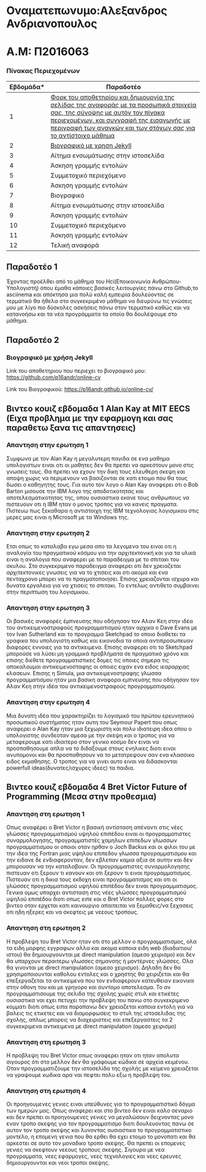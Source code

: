 # Οναματεπωνυμο:Αλεξανδρος Ανδριανοπουλος 
# Α.Μ: Π2016063

### Πίνακας Περιεχομένων

| Εβδομάδα* | Παραδοτέο |
| --- | --- |
| 1 | [Φορκ του αποθετηρίου και δημιουργία της σελίδας της αναφοράς με τα προσωπικά στοιχεία σας, της σύνοψης με αυτόν τον πίνακα περιεχομένων, και συγγραφή της εισαγωγής με περιγραφή των αναγκών και των στόχων σας για το αντίστοιχο μάθημα](#Παραδοτέο-1) |
| 2 | [Βιογραφικό με χρηση Jekyll](#Παραδοτέο-2) |
| 3 | Αίτημα ενσωμάτωσης στην ιστοσελίδα |
| 4 | Άσκηση γραμμής εντολών |
| 5 | Συμμετοχικό περιεχόμενο |
| 6 | Άσκηση γραμμής εντολών |
| 7 | Βιογραφικό |
| 8 | Αίτημα ενσωμάτωσης στην ιστοσελίδα |
| 9 | Άσκηση γραμμής εντολών |
| 10 | Συμμετοχικό περιεχόμενο |
| 11 | Άσκηση γραμμής εντολών |
| 12 | Τελική αναφορά |


## Παραδοτέο 1

Έχοντας προέλθει από το μάθημα του Hci(Εποικοινωνία Ανθρώπου-Υπολογιστή) όπου έμαθα κάποιες βασικές λειτουργίες πάνω στο Github,το asciinema και απόκτησα μια πολύ καλή εμπειρία δουλεύοντας σε τερματικό θα ήθελα στο συγκεκριμένο μάθημα να διευρύνω τις γνώσεις μου με λίγο πιο δύσκολες ασκήσεις πάνω στον τερματικό καθώς και να κατανοήσω και τα νέα προγράμματα τα οποία θα δουλέψουμε στο μάθημα.

## Παραδοτέο 2

### Βιογραφικό με χρήση Jekyll

Link του αποθετηριου που περιεχει το βιογραφικό μου: https://github.com/p16andr/online-cv

Link του Βιογραφικού: https://p16andr.github.io/online-cv/

## Βιντεο κουιζ εβδομαδα 1 Alan Kay at MIT EECS (Ειχα προβλημα με την εφαρμογη και σας παραθετω ξανα τις απαντησεις)

### Απαντηση στην ερωτηση 1
Συμφωνα με τον Alan Kay η μεγαλυτερη παγιδα σε ενα μαθημα υπολογιστων ειναι οτι οι μαθητες δεν θα πρεπει να αρκεστουν μονο στις γνωσεις τους. Θα πρεπει να εχουν την δικη τους ελευθερη σκεψη και αποψη χωρις να περιμενουν να βασιζονται σε κατι ετοιμο που θα τους δωσει ο καθηγητης τους. Για αυτο τον λογο ο Alan Kay αναφερει οτι ο Bob Barton μισουσε την ΙΒΜ λογο της αποδοτικοτητας και αποτελεσματικοτητας της, οπου ουσιαστικα εκανε τους ανθρωπους να πιστευουν οτι η IBM ηταν ο μονος τροπος για να κανεις πραγματα. Πιστευω πως ξεκαθαρα η αντιστοιχη της IBM τεχνολογιας λογισμικου στις μερες μας ειναι η Microsoft με τα Windows της.
### Απαντηση στην ερωτηση 2
Ετσι οπως το καταλαβα εγω μεσα απο τα λεγομενα του ειναι οτι η αναλογία του πραγματικού κόσμου για την αρχιτεκτονική και για τα υλικά ειναι η αναλογια που αναφερει με το παραδειγμα με το σπιτακι του σκυλου. Στο συγκεκριμενο παραδειγμα αναφερει οτι δεν χρειαζεται αρχιτεκτονικες γνωσεις για να το χτισεις και οτι ακομα και ενα πενταχρονο μπορει να το πραγματοποιησει. Επισης χρειαζονται ισχυρα και δυνατα εργαλεια  για να χτισεις το σπιτακι. Το εντελως αντιθετο συμβαινει στην περιπτωση του λογισμικου.
### Απαντηση στην ερωτηση 3
Oι βασικές αναφορές έμπνευσης που οδήγησαν τον Αλαν Κεη στην ιδέα του αντικειμενοστραφούς προγραμματισμού ηταν αρχικα ο Dave Evans με τον Ivan Sutherland και το προγραμμα Sketchpad το οποιο διαθετει τα γραφικα του υπολογιστη καθως και εικονοδια τα οποια αντιπροσωπευαν διαφορες εννοιες για τα αντικειμενα. Επισης αναφερει οτι το Sketchpad μπορούσε να λύσει μη γραμμικά προβλήματα σε πραγματικό χρόνο και επισης διεθετε προγραμματιστικες δομες τις οποιες σημερα τις αποκαλουμαι αντικειμενοσταφης οι οποιες ειχαν ενα ειδος ιεαραρχιας κλασεων. Επισης η Simula, μια αντικειμενοστραφης γλωσσα προγραμματισμου ηταν μια βασικη αναφορα εμπνευσης που οδήγησαν τον Αλαν Κεη στην ιδέα του αντικειμενοστραφούς προγραμματισμού.
### Απαντηση στην ερωτηση 4
Μια δυνατη ιδέα που χαρακτηρίζει το λογισμικό του πρώτου ερευνητικού προσωπικού συστήματος ηταν αυτη του Seymour Papert που οπως αναφερει ο Alan Kay ηταν μια ξεχωριστη και πολυ ιδιατειρη ιδεα οπου ο υπολογιστης συνδεοταν αμεσα με την σκεψη και ο τροπος για να μεταφερουμε κατι ιδιαιτερο στον γενικο κοσμο δεν ειναι να προσπαθησουμε απλα να το διδαξουμε στους ενηλικες διοτι ειναι ανυπομονοι και θα προσπαθησουν να το μετατρεψουν σαν ενα κλασσικο ειδος εκμαθησης. Ο τροπος για να γινει αυτο ειναι να διδασκονται powerfull ideas(δυνατες/ισχυρες ιδεες) τα παιδια.

## Βιντεο κουιζ εβδομαδα 4 Bret Victor Future of Programming (Μεσα στην προθεσμια)

### Απαντηση στη ερωτηση 1
Οπως αναφέρει ο Bret Victor η βασική αντίσταση απέναντι στις νέες γλώσσες προγραμματισμού υψηλού επιπέδου ειναι οι προγραμματιστες συναρμολογησης, προγραμματιστές χαμηλων επιπεδων γλωσσων προγραμματισμου οι οποιοι οταν ηρθαν ο Joch Backus και οι φιλοι του με την ιδεα της Fortran μιας υψηλου επιπεδου γλωσσα προγραμματισμου και την ειδανε δε ενδιαφερονταν, δεν εβλεπαν καμια αξια σε αυτην και δεν μπορουσαν να την καταλαβουν. Οι προγραμματιστες συναρμολογησης πιστευαν οτι ξερουν τι κανουν και οτι ξερουν τι ειναι προγραμματισμος. Πιστευαν οτι η δικια τους εκδοχη ειναι προγραμματισμος και οτι οι γλώσσες προγραμματισμού υψηλού επιπέδου δεν ειναι προγραμματισμος. Γενικα ομως υπαρχει αντισταση στις νέες γλώσσες προγραμματισμού υψηλού επιπέδου διοτι οπως ειπε και ο Bret Victor πολλες φορες στο βιντεο οταν ερχεται κατι καινουργιο απαιτειται να ξεμαθεις/να ξεχασεις οτι ηδη ηξερες και να σκεφτεις με νεεους τροπους.
### Απαντηση στη ερωτηση 2
Η προβλεψη του Bret Victor ηταν οτι στο μελλον ο προγραμματισμος, ολα τα ειδη μορφης εγγραφων αλλα και ακομα καποια ειδη web (διαδικτιου/ιστου) θα δημιουργουνται με direct manipulation (αμεσο χειρισμο) και δεν θα υπαρχουν περαιτερω γλωσσες σημανσης ή μοντέρνες γλώσσες. Ολα θα γινονται με direct manipulation (αμεσο χειρισμο). Δηλαδη δεν θα χρησιμοποιουνται καθολου εντολες και ο χρηστης θα χειριζεται και θα επεξεργαζεται τα αντικειμενα που τον ενδιαφερουν κατευθειαν εικονικα στην οθονη του και με γρηγορο και συντομο αποτελεσμα. Το αν προγραμματισουμε της σελιδα της σχολης χωρίς στυλ και ετικέτες ουσιαστικα ναι εχει πετυχει την προβλεψη του πανω στο συγκεκριμενο κομματι διοτι οπως ειπα παραπανω δεν χρειαζεται καποια εντολη για να βαλεις τις ετικετες και να διαμορφωσεις το στυλ της ιστοσελιδας της σχολης, απλως μπορεις να διαχειριστεις και επεξεργαστεις τα 2 συγκεκριμενα αντικειμενα με direct manipulation (αμεσο χειρισμο)
### Απαντηση στη ερωτηση 3
Η προβλεψη του Bret Victor οπως αναφερει ηταν οτι ηταν απολυτα σιγουρος ότι στο μελλον δεν θα γράφουμε κώδικα σε αρχεία κειμένου. Οταν προγραμματιζουμε την ιστοσελίδα της σχολής με κείμενο χρειαζεται να γραψουμε κωδικα αρα ναι πεφτει πολυ εξω η προβλεψη του.
### Απαντηση στη ερωτηση 4
Οι προηγουμενες γενιες ειναι υπεύθυνες για το προγραμματιστικό δόγμα των ημερών μας. Oπως αναφερει και στο βιντεο δεν ειναι καλο σεναριο και δεν πρεπει οι προηγουμενες γενιες να μεγαλώσουν δειχνοντας μονο εναν τροπο σκεψης για τον προγραμματισμο διοτι δουλευοντας πανω σε αυτον τον τροπο σκεψης και λυνοντας ουσιαστικα το προγραμματιστικο μοντελο, η επομενη γενια που θα ερθει θα εχει ετοιμο το μονοπατι και θα αρκεστει σε αυτο τον μοναδικο τροπο σκεψης. Θα πρεπει οι επομενες γενιες να σκεφτουν νεεους τροπους σκεψης. Σιγουρα με νεα προγραμματα, νεες εφαρμογες, νεες τεχνολογιες και νεες ερευνες δημιουργουνται και νεοι τροποι σκεψης.
